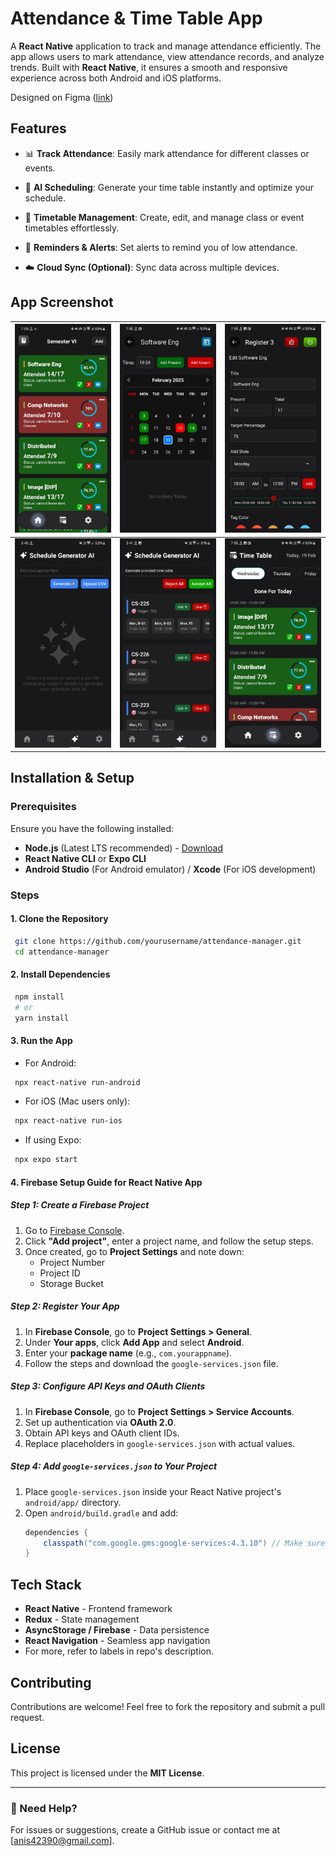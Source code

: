 # Attendance & Time Table App

A **React Native** application to track and manage attendance efficiently. The app allows users to mark attendance, view attendance records, and analyze trends. Built with **React Native**, it ensures a smooth and responsive experience across both Android and iOS platforms.

Designed on Figma ([link](https://www.figma.com/design/k0Mi0n6jNWGK5l1Jss1jbb/Untitled?node-id=0-1&t=fnfzmdtX0QVB6srI-1))

## Features

- 📊 **Track Attendance**: Easily mark attendance for different classes or events.
- 🤖 **AI Scheduling**: Generate your time table instantly and optimize your schedule.

- 📆 **Timetable Management**: Create, edit, and manage class or event timetables effortlessly.
- 🔔 **Reminders & Alerts**: Set alerts to remind you of low attendance.
- ☁️ **Cloud Sync (Optional)**: Sync data across multiple devices.

## App Screenshot

| ![Image 1](./src/assets/screenshots/ss1.jpeg) | ![Image 2](./src/assets/screenshots/ss3.jpeg) | ![Image 3](./src/assets//screenshots/ss4.jpeg) |
| --------------------------------------------- | --------------------------------------------- | ---------------------------------------------- |
| ![Image 4](./src/assets/screenshots/ss8.jpeg) | ![Image 5](./src/assets/screenshots/ss7.jpeg) | ![Image 6](./src/assets/screenshots/ss6.jpeg)  |

## Installation & Setup

### Prerequisites

Ensure you have the following installed:

- **Node.js** (Latest LTS recommended) - [Download](https://nodejs.org/)
- **React Native CLI** or **Expo CLI**
- **Android Studio** (For Android emulator) / **Xcode** (For iOS development)

### Steps

#### 1. Clone the Repository

```sh
 git clone https://github.com/yourusername/attendance-manager.git
 cd attendance-manager
```

#### 2. Install Dependencies

```sh
 npm install
 # or
 yarn install
```

#### 3. Run the App

- For Android:

```sh
 npx react-native run-android
```

- For iOS (Mac users only):

```sh
 npx react-native run-ios
```

- If using Expo:

```sh
 npx expo start
```

#### 4. Firebase Setup Guide for React Native App

##### Step 1: Create a Firebase Project

1. Go to [Firebase Console](https://console.firebase.google.com/).
2. Click **"Add project"**, enter a project name, and follow the setup steps.
3. Once created, go to **Project Settings** and note down:
   - Project Number
   - Project ID
   - Storage Bucket

##### Step 2: Register Your App

1. In **Firebase Console**, go to **Project Settings > General**.
2. Under **Your apps**, click **Add App** and select **Android**.
3. Enter your **package name** (e.g., `com.yourappname`).
4. Follow the steps and download the `google-services.json` file.

##### Step 3: Configure API Keys and OAuth Clients

1. In **Firebase Console**, go to **Project Settings > Service Accounts**.
2. Set up authentication via **OAuth 2.0**.
3. Obtain API keys and OAuth client IDs.
4. Replace placeholders in `google-services.json` with actual values.

##### Step 4: Add `google-services.json` to Your Project

1. Place `google-services.json` inside your React Native project's `android/app/` directory.
2. Open `android/build.gradle` and add:
   ```gradle
   dependencies {
       classpath("com.google.gms:google-services:4.3.10") // Make sure it's the latest version
   }
   ```

## Tech Stack

- **React Native** - Frontend framework
- **Redux** - State management
- **AsyncStorage / Firebase** - Data persistence
- **React Navigation** - Seamless app navigation
- For more, refer to labels in repo's description.

## Contributing

Contributions are welcome! Feel free to fork the repository and submit a pull request.

## License

This project is licensed under the **MIT License**.

---

### 📩 Need Help?

For issues or suggestions, create a GitHub issue or contact me at [anis42390@gmail.com].
